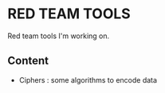 # RED TEAM TOOLS

Red team tools I'm working on. 

## Content

- Ciphers : some algorithms to encode data

